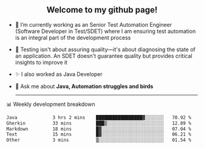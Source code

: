 <h2 align="center">Welcome to my github page!</h2>

- 🔭 I’m currently working as an Senior Test Automation Engineer (Software Developer in Test/SDET) where I am ensuring test automation is an integral part of the development process
- 🎩 Testing isn't about assuring quality—it's about diagnosing the state of an application. An SDET doesn't guarantee quality but provides critical insights to improve it
- ✨ I also worked as Java Developer
- 💬 Ask me about **Java, Automation struggles and birds**
  
  -------
  
📊 Weekly development breakdown

<!--START_SECTION:waka-->

```txt
Java             3 hrs 2 mins    █████████████████▓░░░░░░░   70.92 %
Gherkin          33 mins         ███▒░░░░░░░░░░░░░░░░░░░░░   12.89 %
Markdown         18 mins         █▓░░░░░░░░░░░░░░░░░░░░░░░   07.04 %
Text             15 mins         █▓░░░░░░░░░░░░░░░░░░░░░░░   06.21 %
Other            3 mins          ▒░░░░░░░░░░░░░░░░░░░░░░░░   01.54 %
```

<!--END_SECTION:waka-->
